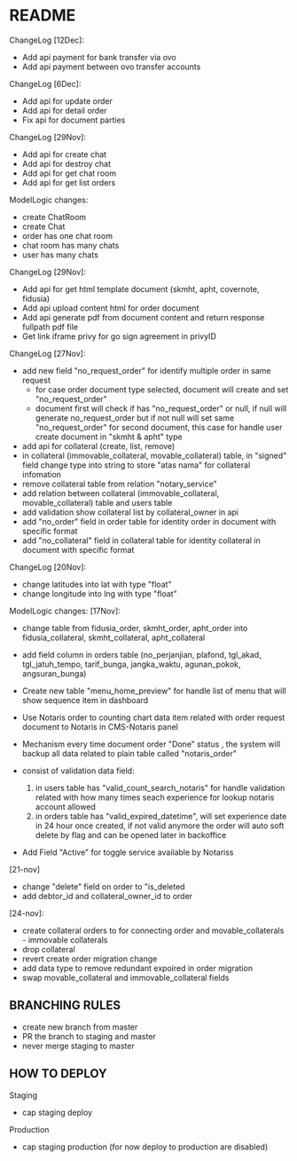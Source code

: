 # README

ChangeLog [12Dec]:
* Add api payment for bank transfer via ovo
* Add api payment between ovo transfer accounts

ChangeLog [6Dec]:
* Add api for update order
* Add api for detail order
* Fix api for document parties

ChangeLog [29Nov]:
* Add api for create chat
* Add api for destroy chat
* Add api for get chat room
* Add api for get list orders

ModelLogic changes:
* create ChatRoom
* create Chat
* order has one chat room
* chat room has many chats
* user has many chats

ChangeLog [29Nov]:
* Add api for get html template document (skmht, apht, covernote, fidusia)
* Add api upload content html for order document
* Add api generate pdf from document content and return response fullpath pdf file
* Get link iframe privy for go sign agreement in privyID


ChangeLog [27Nov]:
* add new field "no_request_order" for identify multiple order in same request
    - for case order document type selected, document will create and set "no_request_order"
    - document first will check if has "no_request_order" or null, if null will generate no_request_order but if not null will set same "no_request_order" for second document, this case for handle user create document in "skmht & apht" type
* add api for collateral (create, list, remove)
* in collateral (immovable_collateral, movable_collateral) table, in "signed" field change type into string to store "atas nama" for collateral infomation
* remove collateral table from relation "notary_service"
* add relation between collateral (immovable_collateral, movable_collateral) table and users table
* add validation show collateral list by collateral_owner in api
* add "no_order" field in order table for identity order in document with specific format
* add "no_collateral" field in collateral table for identity collateral in document with specific format

ChangeLog [20Nov]:
* change latitudes into lat with type "float"
* change longitude into lng with type "float"

ModelLogic changes:
[17Nov]:
- change table from fidusia_order, skmht_order, apht_order into fidusia_collateral, skmht_collateral, apht_collateral
- add field column in orders table (no_perjanjian, plafond, tgl_akad, tgl_jatuh_tempo, tarif_bunga, jangka_waktu, agunan_pokok, angsuran_bunga)
- Create new table "menu_home_preview" for handle list of menu that will show sequence item in dashboard


- Use Notaris order to counting chart data item related with order request document to Notaris in CMS-Notaris panel
- Mechanism every time document order "Done" status , the system will backup all data related to plain table called "notaris_order"
- consist of validation data field:
    1. in users table has "valid_count_search_notaris" for handle validation related with how many times seach experience for lookup notaris account allowed
    2. in orders table has "valid_expired_datetime", will set experience date in 24 hour once created, if not valid anymore the order will auto soft delete by flag and can be opened later in backoffice
- Add Field "Active" for toggle service available by Notariss

[21-nov]
- change "delete" field on order to "is_deleted
- add debtor_id and collateral_owner_id to order

[24-nov]:
- create collateral orders to for connecting order and movable_collaterals - immovable collaterals
- drop collateral
- revert create order migration change
- add data type to remove redundant expoired in order migration
- swap movable_collateral and immovable_collateral fields


## BRANCHING RULES
* create new branch from master
* PR the branch to staging and master
* never merge staging to master

## HOW TO DEPLOY
Staging
* cap staging deploy

Production
* cap staging production (for now deploy to production are disabled)
